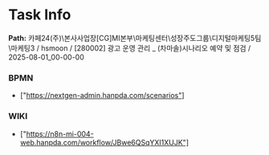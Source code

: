 # Task Info

**Path:** 카페24(주)\본사사업장\[CG]MI본부\마케팅센터\성장주도그룹\디지털마케팅5팀\마케팅3 / hsmoon / [280002] 광고 운영 관리 _ (차마솔)시나리오 예약 및 점검 / 2025-08-01_00-00-00

### BPMN
- ["https://nextgen-admin.hanpda.com/scenarios"]

### WIKI
- ["https://n8n-mi-004-web.hanpda.com/workflow/JBwe6QSqYXI1XUJK"]

